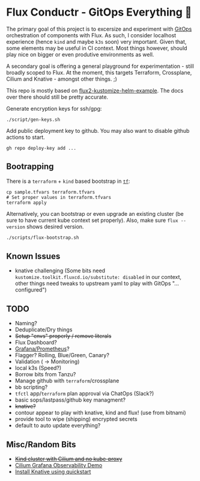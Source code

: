 # Flux Conductr - GitOps Everything 🧪

The primary goal of this project is to excersize and experiment with [GitOps](https://gitops.tech) orchestration of components with Flux. As such, I consider localhost experience (hence `kind` and maybe `k3s` soon) very important. Given that, some elements may be useful in CI context. Most things however, should play nice on bigger or even produtive environments as well.

A secondary goal is offering a general playground for experimentation - still broadly scoped to Flux. At the moment, this targets Terraform, Crossplane, Cilium and Knative - amongst other things. ;)

This repo is mostly based on [flux2-kustomize-helm-example](https://github.com/fluxcd/flux2-kustomize-helm-example). The docs over there should still be pretty accurate.

Generate encryption keys for ssh/gpg:

```shell
./script/gen-keys.sh
```
Add public deployment key to github. You may also want to disable github actions to start.
```
gh repo deploy-key add ...
```


## Bootrapping

There is a `terraform` + `kind` based bootstrap in [`tf`](./tf):

```shell
cp sample.tfvars terraform.tfvars
# Set proper values in terraform.tfvars
terraform apply
```
Alternatively, you can bootstrap or even upgrade an existing cluster (be sure to have current kube context set properly). Also, make sure `flux --version` shows desired version.

```sh
./scripts/flux-bootstrap.sh
```

## Known Issues
- knative challenging (Some bits need `kustomize.toolkit.fluxcd.io/substitute: disabled` in our context, other things need tweaks to upstream yaml to play with GitOps "... configured")

## TODO
- Naming?
- Deduplicate/Dry things
- ~~Setup "envs" properly / remove literals~~
- Flux Dashboard?
- [Grafana/Prometheus](https://fluxcd.io/flux/guides/monitoring/)?
- Flagger? Rolling, Blue/Green, Canary?
- Validation ( -> Monitoring)
- local k3s (Speed?)
- Borrow bits from Tanzu?
- Manage github with `terraform`/crossplane
- bb scripting?
- `tfctl` app/`terraform` plan approval via ChatOps (Slack?)
- basic sops/lastpass/github key managment?
- ~~knative?~~
- contour appear to play with knative, kind and flux! (use from bitnami)
- provide tool to wipe (shipping) encrypted secrets
- default to auto update everything?

## Misc/Random Bits
- ~~[Kind cluster with Cilium and no kube-proxy](https://medium.com/@charled.breteche/kind-cluster-with-cilium-and-no-kube-proxy-c6f4d84b5a9d)~~
- [Cilium Grafana Observability Demo](https://github.com/isovalent/cilium-grafana-observability-demo)
- [Install Knative using quickstart](https://knative.dev/docs/getting-started/quickstart-install/)